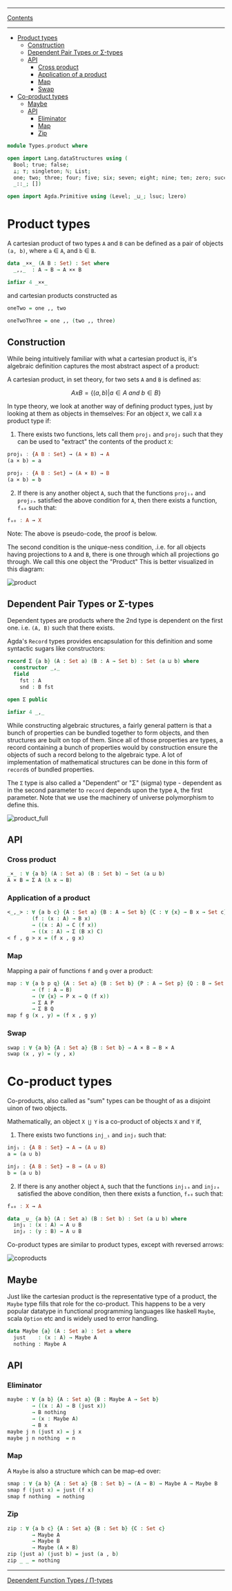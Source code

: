 ****
[Contents](contents.html)

<!-- START doctoc generated TOC please keep comment here to allow auto update -->
<!-- DON'T EDIT THIS SECTION, INSTEAD RE-RUN doctoc TO UPDATE -->
****

- [Product types](#product-types)
  - [Construction](#construction)
  - [Dependent Pair Types or Σ-types](#dependent-pair-types-or-%CF%83-types)
  - [API](#api)
    - [Cross product](#cross-product)
    - [Application of a product](#application-of-a-product)
    - [Map](#map)
    - [Swap](#swap)
- [Co-product types](#co-product-types)
  - [Maybe](#maybe)
  - [API](#api-1)
    - [Eliminator](#eliminator)
    - [Map](#map-1)
    - [Zip](#zip)

<!-- END doctoc generated TOC please keep comment here to allow auto update -->


```agda
module Types.product where

open import Lang.dataStructures using (
  Bool; true; false;
  ⊥; ⊤; singleton; ℕ; List;
  one; two; three; four; five; six; seven; eight; nine; ten; zero; succ;
  _::_; [])

open import Agda.Primitive using (Level; _⊔_; lsuc; lzero)
```

# Product types

A cartesian product of two types `A` and `B` can be defined as a pair of objects `(a, b)`, where `a` ∈ `A`, and `b` ∈ `B`.

```agda
data _××_ (A B : Set) : Set where
  _,,_  : A → B → A ×× B

infixr 4 _××_
```

and cartesian products constructed as

```agda
oneTwo = one ,, two

oneTwoThree = one ,, (two ,, three)
```

## Construction

While being intuitively familiar with what a cartesian product is, it's algebraic definition captures the most abstract aspect of a product:

A cartesian product, in set theory, for two sets `A` and `B` is defined as:

$$ A x B = \{ (a , b) | a ∈ A ~and~ b ∈ B \} $$

In  type theory, we look at another way of defining product types, just by looking at them as objects in themselves:
For an object `X`, we call `X` a product type if:

1. There exists two functions, lets call them `proj₁` and `proj₂` such that they can be used to "extract" the contents of the product `X`:

```haskell
proj₁ : {A B : Set} → (A × B) → A
(a × b) = a

proj₂ : {A B : Set} → (A × B) → B
(a × b) = b
```

2. If there is any another object `A`, such that the functions `proj₁ₐ` and `proj₂ₐ` satisfied the above condition for `A`, then there exists a function, `fₐ₀` such that:

```haskell
fₐ₀ : A → X
```

Note: The above is pseudo-code, the proof is below.

The second condition is the unique-ness condition, .i.e. for all objects having projections to `A` and `B`, there is one through which all projections go through. We call this one object the "Product" This is better visualized in this diagram:

![product](./product.png)


## Dependent Pair Types or Σ-types

Dependent types are products where the 2nd type is dependent on the first one. i.e. `(A, B)` such that there exists.

Agda's `Record` types provides encapsulation for this definition and some syntactic sugars like constructors:

```agda
record Σ {a b} (A : Set a) (B : A → Set b) : Set (a ⊔ b) where
  constructor _,_
  field
    fst : A
    snd : B fst

open Σ public

infixr 4 _,_
```

While constructing algebraic structures, a fairly general pattern is that a bunch of properties can be bundled together to form objects, and then structures are built on top of them. Since all of those properties are types, a record containing a bunch of properties would by construction ensure the objects of such a record belong to the algebraic type. A lot of implementation of mathematical structures can be done in this form of `record`s of bundled properties.

The `Σ` type is also called a "Dependent" or "Σ" (sigma) type - dependent as in the second parameter to `record` depends upon the type `A`, the first parameter. Note that we use the machinery of universe polymorphism to define this.

![product_full](product_full.png)


## API

### Cross product

```agda
_×_ : ∀ {a b} (A : Set a) (B : Set b) → Set (a ⊔ b)
A × B = Σ A (λ x → B)
```

### Application of a product

```agda
<_,_> : ∀ {a b c} {A : Set a} {B : A → Set b} {C : ∀ {x} → B x → Set c}
        (f : (x : A) → B x)
        → ((x : A) → C (f x))
        → ((x : A) → Σ (B x) C)
< f , g > x = (f x , g x)
```

### Map

Mapping a pair of functions `f` and `g` over a product:

```agda
map : ∀ {a b p q} {A : Set a} {B : Set b} {P : A → Set p} {Q : B → Set q}
        → (f : A → B)
        → (∀ {x} → P x → Q (f x))
        → Σ A P
        → Σ B Q
map f g (x , y) = (f x , g y)
```

### Swap

```agda
swap : ∀ {a b} {A : Set a} {B : Set b} → A × B → B × A
swap (x , y) = (y , x)
```

# Co-product types

Co-products, also called as "sum" types can be thought of as a disjoint uinon of two objects.

Mathematically, an object `X ⋃ Y` is a co-product of objects `X` and `Y` if,

1. There exists two functions `inj_₁` and `inj₂` such that:
```haskell
inj₁ : {A B : Set} → A → (A ∪ B)
a = (a ∪ b)

inj₂ : {A B : Set} → B → (A ∪ B)
b = (a ∪ b)
```

2. If there is any another object `A`, such that the functions `inj₁ₐ` and `inj₂ₐ` satisfied the above condition, then there exists a function, `fₐ₀` such that:

```haskell
fₐ₀ : X → A
```

```agda
data _∪_ {a b} (A : Set a) (B : Set b) : Set (a ⊔ b) where
  inj₁ : (x : A) → A ∪ B
  inj₂ : (y : B) → A ∪ B
```

Co-product types are similar to product types, except with reversed arrows:

![coproducts](coproduct.png)

## Maybe

Just like the cartesian product is the representative type of a product, the `Maybe` type fills that role for the co-product. This happens to be a very popular datatype in functional programming languages like haskell `Maybe`, scala `Option` etc and is widely used to error handling.

```agda
data Maybe {a} (A : Set a) : Set a where
  just    : (x : A) → Maybe A
  nothing : Maybe A
```

## API

### Eliminator

```agda
maybe : ∀ {a b} {A : Set a} {B : Maybe A → Set b}
        → ((x : A) → B (just x))
        → B nothing
        → (x : Maybe A)
        → B x
maybe j n (just x) = j x
maybe j n nothing  = n
```

### Map

A `Maybe` is also a structure which can be map-ed over:

```agda
smap : ∀ {a b} {A : Set a} {B : Set b} → (A → B) → Maybe A → Maybe B
smap f (just x) = just (f x)
smap f nothing  = nothing
```

### Zip

```agda
zip : ∀ {a b c} {A : Set a} {B : Set b} {C : Set c}
        → Maybe A
        → Maybe B
        → Maybe (A × B)
zip (just a) (just b) = just (a , b)
zip _ _ = nothing
```

****
[Dependent Function Types / Π-types](./Types.functions.html)
